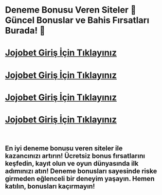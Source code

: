 # Deneme Bonusu Veren Siteler 🚀 Güncel Bonuslar ve Bahis Fırsatları Burada! 🎉

# [Jojobet Giriş İçin Tıklayınız](https://winzhub.org)
# [Jojobet Giriş İçin Tıklayınız](https://winzhub.org)
# [Jojobet Giriş İçin Tıklayınız](https://winzhub.org)
# [Jojobet Giriş İçin Tıklayınız](https://winzhub.org)

<br>

## En iyi deneme bonusu veren siteler ile kazancınızı artırın! Ücretsiz bonus fırsatlarını keşfedin, kayıt olun ve oyun dünyasında ilk adımınızı atın! Deneme bonusları sayesinde riske girmeden eğlenceli bir deneyim yaşayın. Hemen katılın, bonusları kaçırmayın!
